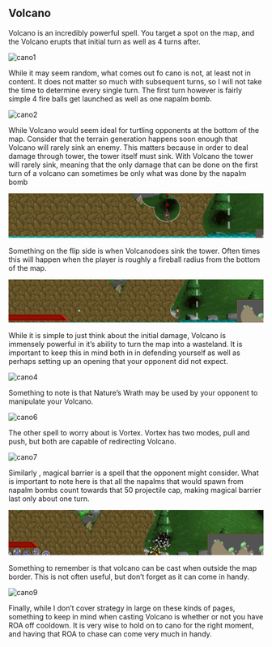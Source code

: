 ## Volcano


Volcano is an incredibly powerful spell. You target a spot on the map, and the Volcano erupts that initial turn as well as 4 turns after.


![cano1](https://raw.githubusercontent.com/1IlIl/wikidata/main/flame/gifs/cano1.gif)


While it may seem random, what comes out fo cano is not, at least not in content. It does not matter so much with subsequent turns, so I will not take the time to determine every single turn. The first turn however is fairly simple 4 fire balls get launched as well as one napalm bomb.


![cano2](https://raw.githubusercontent.com/1IlIl/wikidata/main/flame/gifs/cano2.gif)


While Volcano would seem ideal for turtling opponents at the bottom of the map. Consider that the terrain generation happens soon enough that Volcano will rarely sink an enemy. This matters because in order to deal damage through tower, the tower itself must sink. With Volcano the tower will rarely sink, meaning that the only damage that can be done on the first turn of a volcano can sometimes be only what was done by the napalm bomb


![cano3](https://raw.githubusercontent.com/1IlIl/wikidata/main/flame/gifs/cano3.gif)


Something on the flip side is when Volcanodoes sink the tower. Often times this will happen when the player is roughly a fireball radius from the bottom of the map.


![cano5](https://raw.githubusercontent.com/1IlIl/wikidata/main/flame/gifs/cano5.gif)


While it is simple to just think about the initial damage, Volcano is immensely powerful in it’s ability to turn the map into a wasteland. It is important to keep this in mind both in in defending yourself as well as perhaps setting up an opening that your opponent did not expect.


![cano4](https://raw.githubusercontent.com/1IlIl/wikidata/main/flame/gifs/cano4.gif)


Something to note is that Nature’s Wrath may be used by your opponent to manipulate your Volcano.


![cano6](https://raw.githubusercontent.com/1IlIl/wikidata/main/flame/gifs/cano6.gif)


The other spell to worry about is Vortex. Vortex has two modes, pull and push, but both are capable of redirecting Volcano.


![cano7](https://raw.githubusercontent.com/1IlIl/wikidata/main/flame/gifs/cano7.gif)


Similarly , magical barrier is a spell that the opponent might consider. What is important to note here is that all the napalms that would spawn from napalm bombs count towards that 50 projectile cap, making magical barrier last only about one turn.


![cano8](https://raw.githubusercontent.com/1IlIl/wikidata/main/flame/gifs/cano8.gif)


Something to remember is that volcano can be cast when outside the map border. This is not often useful, but don’t forget as it can come in handy.


![cano9](https://raw.githubusercontent.com/1IlIl/wikidata/main/flame/gifs/cano9.gif)


Finally, while I don’t cover strategy in large on these kinds of pages, something to keep in mind when casting Volcano is whether or not you have ROA off cooldown. It is very wise to hold on to cano for the right moment, and having that ROA to chase can come very much in handy.



